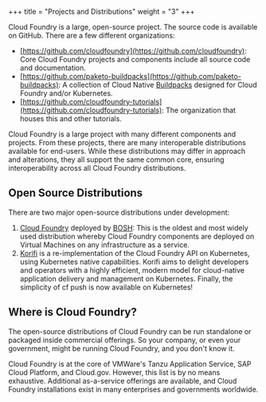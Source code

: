 +++
title = "Projects and Distributions"
weight = "3"
+++

Cloud Foundry is a large, open-source project. The source code is available on GitHub. There are a few different organizations:

- [https://github.com/cloudfoundry](https://github.com/cloudfoundry): Core Cloud Foundry projects and components include all source code and documentation.
- [https://github.com/paketo-buildpacks](https://github.com/paketo-buildpacks): A collection of Cloud Native [Buildpacks](https://buildpacks.io) designed for Cloud Foundry and/or Kubernetes.
- [https://github.com/cloudfoundry-tutorials](https://github.com/cloudfoundry-tutorials): The organization that houses this and other tutorials.

Cloud Foundry is a large project with many different components and projects. From these projects, there are many interoperable distributions available for end-users. While these distributions may differ in approach and alterations, they all support the same common core, ensuring interoperability across all Cloud Foundry distributions.

## Open Source Distributions

There are two major open-source distributions under development:

1. [Cloud Foundry](https://github.com/cloudfoundry/cf-deployment) deployed by [BOSH](https://bosh.io): This is the oldest and most widely used distribution whereby Cloud Foundry components are deployed on Virtual Machines on any infrastructure as a service.  
1. [Korifi](https://github.com/cloudfoundry/korifi) is a re-implementation of the Cloud Foundry API on Kubernetes, using Kubernetes native capabilities. Korifi aims to delight developers and operators with a highly efficient, modern model for cloud-native application delivery and management on Kubernetes. Finally, the simplicity of cf push is now available on Kubernetes!

## Where is Cloud Foundry?

The open-source distributions of Cloud Foundry can be run standalone or packaged inside commercial offerings. So your company, or even your government, might be running Cloud Foundry, and you don't know it. 

Cloud Foundry is at the core of VMWare's Tanzu Application Service, SAP Cloud Platform, and Cloud.gov. However, this list is by no means exhaustive. Additional as-a-service offerings are available, and Cloud Foundry installations exist in many enterprises and governments worldwide. 

